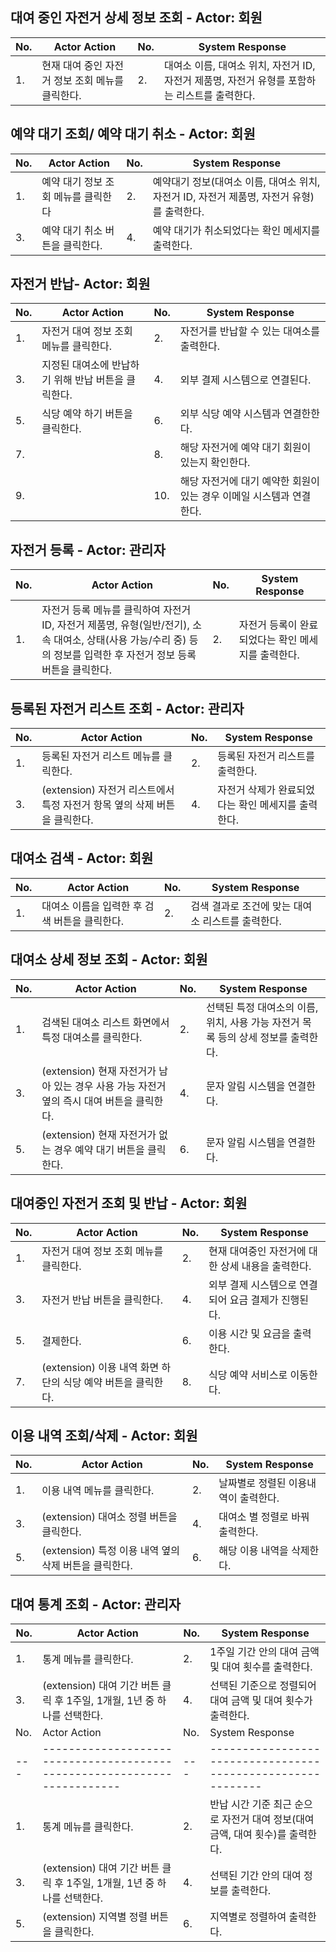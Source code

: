 ## 대여 중인 자전거 상세 정보 조회 - Actor: 회원

| No. | Actor Action                                                                                                                                     | No. | System Response                                    |
| --- | ------------------------------------------------------------------------------------------------------------------------------------------------ | --- | -------------------------------------------------- |
| 1.  | 현재 대여 중인 자전거 정보 조회 메뉴를 클릭한다.  | 2.  |  대여소 이름, 대여소 위치, 자전거 ID, 자전거 제품명, 자전거 유형를 포함하는 리스트를 출력한다.  |

## 예약 대기 조회/ 예약 대기 취소 - Actor: 회원

| No. | Actor Action                                                | No. | System Response                                    |
| --- | ----------------------------------------------------------- | --- | -------------------------------------------------- |
| 1.  | 예약 대기 정보 조회 메뉴를 클릭한다        | 2.  | 예약대기 정보(대여소 이름, 대여소 위치, 자전거 ID, 자전거 제품명, 자전거 유형)를 출력한다.                 |
| 3.  |  예약 대기 취소 버튼을 클릭한다. | 4.  | 예약 대기가 취소되었다는 확인 메세지를 출력한다. |

## 자전거 반납- Actor: 회원

| No. | Actor Action                                         | No. | System Response                                   |
| --- | ---------------------------------------------------- | --- | ------------------------------------------------- |
| 1.  | 자전거 대여 정보 조회 메뉴를 클릭한다. | 2.  | 자전거를 반납할 수 있는 대여소를 출력한다. |
| 3.  | 지정된 대여소에 반납하기 위해 반납 버튼을 클릭한다. | 4.  | 외부 결제 시스템으로 연결된다.  |
| 5.  | 식당 예약 하기 버튼을 클릭한다. | 6.  | 외부 식당 예약 시스템과 연결한한다.  |
| 7.  |                                  | 8.  | 해당 자전거에 예약  대기 회원이 있는지 확인한다. |
| 9.  |                                  | 10.  | 해당 자전거에 대기 예약한 회원이 있는 경우 이메일 시스템과 연결 한다.  |
## 자전거 등록 - Actor: 관리자

| No. | Actor Action                                                                                                                                                        | No. | System Response                                    |
| --- | ------------------------------------------------------------------------------------------------------------------------------------------------------------------- | --- | -------------------------------------------------- |
| 1.  | 자전거 등록 메뉴를 클릭하여 자전거 ID, 자전거 제품명, 유형(일반/전기), 소속 대여소, 상태(사용 가능/수리 중) 등의 정보를 입력한 후 자전거 정보 등록 버튼을 클릭한다. | 2.  | 자전거 등록이 완료되었다는 확인 메세지를 출력한다. |

## 등록된 자전거 리스트 조회 - Actor: 관리자

| No. | Actor Action                                                              | No. | System Response                                    |
| --- | ------------------------------------------------------------------------- | --- | -------------------------------------------------- |
| 1.  | 등록된 자전거 리스트 메뉴를 클릭한다.                                     | 2.  | 등록된 자전거 리스트를 출력한다.                   |
| 3.  | (extension) 자전거 리스트에서 특정 자전거 항목 옆의 삭제 버튼을 클릭한다. | 4.  | 자전거 삭제가 완료되었다는 확인 메세지를 출력한다. |

## 대여소 검색 - Actor: 회원

| No. | Actor Action                                  | No. | System Response                                   |
| --- | --------------------------------------------- | --- | ------------------------------------------------- |
| 1.  | 대여소 이름을 입력한 후 검색 버튼을 클릭한다. | 2.  | 검색 결과로 조건에 맞는 대여소 리스트를 출력한다. |

## 대여소 상세 정보 조회 - Actor: 회원

| No. | Actor Action                                                                              | No. | System Response                                                                   |
| --- | ----------------------------------------------------------------------------------------- | --- | --------------------------------------------------------------------------------- |
| 1.  | 검색된 대여소 리스트 화면에서 특정 대여소를 클릭한다.                                     | 2.  | 선택된 특정 대여소의 이름, 위치, 사용 가능 자전거 목록 등의 상세 정보를 출력한다. |
| 3.  | (extension) 현재 자전거가 남아 있는 경우 사용 가능 자전거 옆의 즉시 대여 버튼을 클릭한다. | 4.  | 문자 알림 시스템을 연결한다.                                                      |
| 5.  | (extension) 현재 자전거가 없는 경우 예약 대기 버튼을 클릭한다.                            | 6.  | 문자 알림 시스템을 연결한다.                                                      |

## 대여중인 자전거 조회 및 반납 - Actor: 회원

| No. | Actor Action                                                 | No. | System Response                                     |
| --- | ------------------------------------------------------------ | --- | --------------------------------------------------- |
| 1.  | 자전거 대여 정보 조회 메뉴를 클릭한다.                       | 2.  | 현재 대여중인 자전거에 대한 상세 내용을 출력한다.   |
| 3.  | 자전거 반납 버튼을 클릭한다.                                 | 4.  | 외부 결제 시스템으로 연결되어 요금 결제가 진행된다. |
| 5.  | 결제한다.                                                    | 6.  | 이용 시간 및 요금을 출력한다.                       |
| 7.  | (extension) 이용 내역 화면 하단의 식당 예약 버튼을 클릭한다. | 8.  | 식당 예약 서비스로 이동한다.                        |

## 이용 내역 조회/삭제 - Actor: 회원

| No. | Actor Action                                                  | No. | System Response                                |
| --- | ------------------------------------------------------------- | --- | ---------------------------------------------- |
| 1.  | 이용 내역 메뉴를 클릭한다.                                    | 2.  | 날짜별로 정렬된 이용내역이 출력한다.           |
| 3.  | (extension) 대여소 정렬 버튼을 클릭한다. | 4.  | 대여소 별 정렬로 바꿔 출력한다. |
| 5.  | (extension) 특정 이용 내역 옆의 삭제 버튼을 클릭한다.         | 6.  | 해당 이용 내역을 삭제한다.                     |


## 대여 통계 조회 - Actor: 관리자

| No. | Actor Action | No. | System Response |
| --- | --- | --- | --- |
| 1.  | 통계 메뉴를 클릭한다. | 2. | 1주일 기간 안의 대여 금액 및 대여 횟수를 출력한다. |
| 3.  | (extension) 대여 기간 버튼 클릭 후 1주일, 1개월, 1년 중 하나를 선택한다. | 4.  | 선택된 기준으로 정렬되어 대여 금액 및 대여 횟수가 출력한다. |
| No. | Actor Action                                                             | No. | System Response                                             |
| --- | ------------------------------------------------------------------------ | --- | ----------------------------------------------------------- |
| 1.  | 통계 메뉴를 클릭한다.                                                    | 2.  | 반납 시간 기준 최근 순으로 자전거 대여 정보(대여 금액, 대여 횟수)를 출력한다.        |
| 3.  | (extension) 대여 기간 버튼 클릭 후 1주일, 1개월, 1년 중 하나를 선택한다. | 4.  | 선택된 기간 안의 대여 정보를 출력한다. |
|5. | (extension) 지역별 정렬 버튼을 클릭한다. | 6. | 지역별로 정렬하여 출력한다. |
